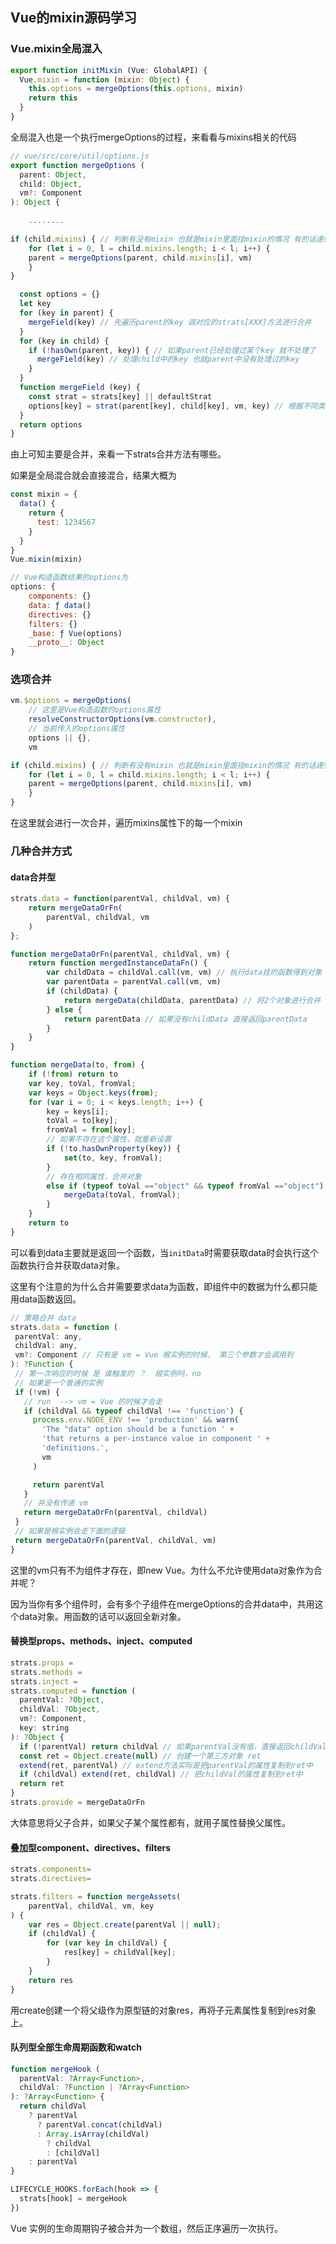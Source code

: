 ##  Vue的mixin源码学习



### Vue.mixin全局混入

```javascript
export function initMixin (Vue: GlobalAPI) {
  Vue.mixin = function (mixin: Object) {
    this.options = mergeOptions(this.options, mixin)
    return this
  }
}
```



全局混入也是一个执行mergeOptions的过程，来看看与mixins相关的代码

```javascript
// vue/src/core/util/options.js
export function mergeOptions (
  parent: Object,
  child: Object,
  vm?: Component
): Object {

    ........
    
if (child.mixins) { // 判断有没有mixin 也就是mixin里面挂mixin的情况 有的话递归进行合并
    for (let i = 0, l = child.mixins.length; i < l; i++) {
    parent = mergeOptions(parent, child.mixins[i], vm)
    }
}

  const options = {} 
  let key
  for (key in parent) {
    mergeField(key) // 先遍历parent的key 调对应的strats[XXX]方法进行合并
  }
  for (key in child) {
    if (!hasOwn(parent, key)) { // 如果parent已经处理过某个key 就不处理了
      mergeField(key) // 处理child中的key 也就parent中没有处理过的key
    }
  }
  function mergeField (key) {
    const strat = strats[key] || defaultStrat
    options[key] = strat(parent[key], child[key], vm, key) // 根据不同类型的options调用strats中不同的方法进行合并
  }
  return options
}

```

由上可知主要是合并，来看一下strats合并方法有哪些。



如果是全局混合就会直接混合，结果大概为



```javascript
const mixin = {
  data() {
    return {
      test: 1234567
    }
  }
} 
Vue.mixin(mixin)

// Vue构造函数结果的options为
options: {
    components: {}
    data: ƒ data()
    directives: {}
    filters: {}
    _base: ƒ Vue(options)
    __proto__: Object
}
```



### 选项合并

```javascript
vm.$options = mergeOptions(
    // 这里是Vue构造函数的options属性
    resolveConstructorOptions(vm.constructor), 
    // 当前传入的options属性
    options || {},
    vm
```



```javascript
if (child.mixins) { // 判断有没有mixin 也就是mixin里面挂mixin的情况 有的话递归进行合并
    for (let i = 0, l = child.mixins.length; i < l; i++) {
    parent = mergeOptions(parent, child.mixins[i], vm)
    }
}
```

在这里就会进行一次合并，遍历mixins属性下的每一个mixin



### 几种合并方式

#### data合并型

```javascript
strats.data = function(parentVal, childVal, vm) {    
    return mergeDataOrFn(
        parentVal, childVal, vm
    )
};

function mergeDataOrFn(parentVal, childVal, vm) {    
    return function mergedInstanceDataFn() {        
        var childData = childVal.call(vm, vm) // 执行data挂的函数得到对象
        var parentData = parentVal.call(vm, vm)        
        if (childData) {            
            return mergeData(childData, parentData) // 将2个对象进行合并                                 
        } else {            
            return parentData // 如果没有childData 直接返回parentData
        }
    }
}

function mergeData(to, from) {    
    if (!from) return to    
    var key, toVal, fromVal;    
    var keys = Object.keys(from);   
    for (var i = 0; i < keys.length; i++) {
        key = keys[i];
        toVal = to[key];
        fromVal = from[key];    
        // 如果不存在这个属性，就重新设置
        if (!to.hasOwnProperty(key)) {
            set(to, key, fromVal);
        }      
        // 存在相同属性，合并对象
        else if (typeof toVal =="object" && typeof fromVal =="object") {
            mergeData(toVal, fromVal);
        }
    }    
    return to
}

```



可以看到data主要就是返回一个函数，当`initData`时需要获取data时会执行这个函数执行合并获取data对象。



这里有个注意的为什么合并需要要求data为函数，即组件中的数据为什么都只能用data函数返回。



```javascript
// 策略合并 data 
strats.data = function (
 parentVal: any,
 childVal: any,
 vm?: Component // 只有是 vm = Vue 根实例的时候， 第三个参数才会调用到
): ?Function {
 // 第一次响应的时候 是 谁触发的 ？  根实例吗，no 
 // 如果是一个普通的实例
 if (!vm) {
   // run  --> vm = Vue 的时候才会走
   if (childVal && typeof childVal !== 'function') {
     process.env.NODE_ENV !== 'production' && warn(
       'The "data" option should be a function ' +
       'that returns a per-instance value in component ' +
       'definitions.',
       vm
     )

     return parentVal
   }
   // 并没有传递 vm
   return mergeDataOrFn(parentVal, childVal)
 }
 // 如果是根实例会走下面的逻辑
 return mergeDataOrFn(parentVal, childVal, vm)
}
```

这里的vm只有不为组件才存在，即new Vue。为什么不允许使用data对象作为合并呢？      

因为当你有多个组件时，会有多个子组件在mergeOptions的合并data中，共用这个data对象。用函数的话可以返回全新对象。



#### 替换型props、methods、inject、computed

```javascript
strats.props =
strats.methods =
strats.inject =
strats.computed = function (
  parentVal: ?Object,
  childVal: ?Object,
  vm?: Component,
  key: string
): ?Object {
  if (!parentVal) return childVal // 如果parentVal没有值，直接返回childVal
  const ret = Object.create(null) // 创建一个第三方对象 ret
  extend(ret, parentVal) // extend方法实际是把parentVal的属性复制到ret中
  if (childVal) extend(ret, childVal) // 把childVal的属性复制到ret中
  return ret
}
strats.provide = mergeDataOrFn

```

大体意思将父子合并，如果父子某个属性都有，就用子属性替换父属性。



#### 叠加型component、directives、filters

```javascript
strats.components=
strats.directives=

strats.filters = function mergeAssets(
    parentVal, childVal, vm, key
) {    
    var res = Object.create(parentVal || null);    
    if (childVal) { 
        for (var key in childVal) {
            res[key] = childVal[key];
        }   
    } 
    return res
}
```

用create创建一个将父级作为原型链的对象res，再将子元素属性复制到res对象上。



#### 队列型全部生命周期函数和watch

```javascript
function mergeHook (
  parentVal: ?Array<Function>,
  childVal: ?Function | ?Array<Function>
): ?Array<Function> {
  return childVal
    ? parentVal
      ? parentVal.concat(childVal)
      : Array.isArray(childVal)
        ? childVal
        : [childVal]
    : parentVal
}

LIFECYCLE_HOOKS.forEach(hook => {
  strats[hook] = mergeHook
})

```

Vue 实例的生命周期钩子被合并为一个数组，然后正序遍历一次执行。



